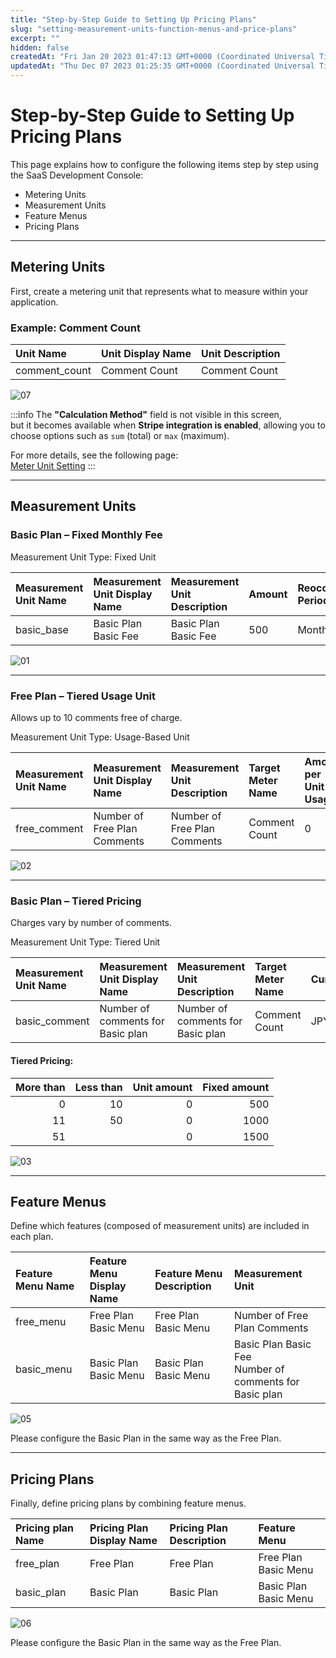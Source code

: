 ```yaml
---
title: "Step-by-Step Guide to Setting Up Pricing Plans"
slug: "setting-measurement-units-function-menus-and-price-plans"
excerpt: ""
hidden: false
createdAt: "Fri Jan 20 2023 01:47:13 GMT+0000 (Coordinated Universal Time)"
updatedAt: "Thu Dec 07 2023 01:25:35 GMT+0000 (Coordinated Universal Time)"
---
```


# Step-by-Step Guide to Setting Up Pricing Plans

This page explains how to configure the following items step by step using the SaaS Development Console:

- Metering Units
- Measurement Units
- Feature Menus
- Pricing Plans

---

## Metering Units

First, create a metering unit that represents what to measure within your application.

### Example: Comment Count

| Unit Name    | Unit Display Name   | Unit Description |
|:-----------|:-------------|:-----------------|
| comment_count | Comment Count | Comment Count    |


![07](/img/tutorial/manage-rate-plans/setting-measurement-units-function-menus-and-price-plans/setting-measurement-units-function-menus-and-price-plans-07.png)

:::info
The **"Calculation Method"** field is not visible in this screen,  
but it becomes available when **Stripe integration is enabled**, allowing you to choose options such as `sum` (total) or `max` (maximum).

For more details, see the following page:  
[Meter Unit Setting](/docs/part-4/pricing-and-billing/usage-metering)
:::

---

## Measurement Units

### Basic Plan – Fixed Monthly Fee

Measurement Unit Type: Fixed Unit

| Measurement Unit Name | Measurement Unit Display Name | Measurement Unit Description | Amount | Reoccurance Period | Currency |
| :-------------------- | :---------------------------- | :--------------------------- | :----- | :----------------- | :------- |
| basic_base            | Basic Plan Basic Fee          | Basic Plan Basic Fee         | 500    | Month              | JPY      |

![01](/img/tutorial/manage-rate-plans/setting-measurement-units-function-menus-and-price-plans/setting-measurement-units-function-menus-and-price-plans-01.png)

---

### Free Plan – Tiered Usage Unit

Allows up to 10 comments free of charge.

Measurement Unit Type: Usage-Based Unit

| Measurement Unit Name | Measurement Unit Display Name | Measurement Unit Description | Target Meter Name | Amount per Unit Usage | Limit | Currency |
| :-------------------- | :---------------------------- | :--------------------------- | :---------------- | :-------------------- | :---- | :------- |
| free_comment          | Number of Free Plan Comments  | Number of Free Plan Comments | Comment Count     | 0                     | 10    | JPY      |

![02](/img/tutorial/manage-rate-plans/setting-measurement-units-function-menus-and-price-plans/setting-measurement-units-function-menus-and-price-plans-02.png)

---

### Basic Plan – Tiered Pricing

Charges vary by number of comments.

Measurement Unit Type: Tiered Unit

| Measurement Unit Name | Measurement Unit Display Name     | Measurement Unit Description      | Target Meter Name | Currency | Range           | Upper Limit |
| :-------------------- | :-------------------------------- | :-------------------------------- | :---------------- | :------- | :-------------- | ----------: |
| basic_comment         | Number of comments for Basic plan | Number of comments for Basic plan | Comment Count     | JPY      | See table below |         100 |


#### Tiered Pricing:

| More than | Less than | Unit amount | Fixed amount |
| --------: | --------: | ----------: | -----------: |
|         0 |        10 |           0 |          500 |
|        11 |        50 |           0 |         1000 |
|        51 |           |           0 |         1500 |

![03](/img/tutorial/manage-rate-plans/setting-measurement-units-function-menus-and-price-plans/setting-measurement-units-function-menus-and-price-plans-03.png)

---

## Feature Menus

Define which features (composed of measurement units) are included in each plan.

| Feature Menu Name | Feature Menu Display Name  | Feature Menu Description   | Measurement Unit                                                               |
| :---------------- | :------------------------- | :------------------------- | :----------------------------------------------------------------------------- |
| free_menu         | Free Plan Basic Menu       | Free Plan Basic Menu       | Number of Free Plan Comments                                                   |
| basic_menu        | Basic Plan Basic Menu      | Basic Plan Basic Menu      | Basic Plan Basic Fee<br/>Number of comments for Basic plan                     |

![05](/img/tutorial/manage-rate-plans/setting-measurement-units-function-menus-and-price-plans/setting-measurement-units-function-menus-and-price-plans-05.png)

Please configure the Basic Plan in the same way as the Free Plan.

---

## Pricing Plans

Finally, define pricing plans by combining feature menus.

| Pricing plan Name | Pricing Plan Display Name | Pricing Plan Description | Feature Menu               |
| :---------------- | :------------------------ | :----------------------- | :------------------------- |
| free_plan         | Free Plan                 | Free Plan                | Free Plan Basic Menu       |
| basic_plan        | Basic Plan                | Basic Plan               | Basic Plan Basic Menu      |

![06](/img/tutorial/manage-rate-plans/setting-measurement-units-function-menus-and-price-plans/setting-measurement-units-function-menus-and-price-plans-06.png)

Please configure the Basic Plan in the same way as the Free Plan.

